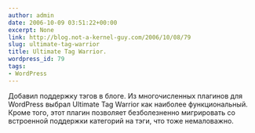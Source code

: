 ```yaml
---
author: admin
date: 2006-10-09 03:51:22+00:00
excerpt: None
link: http://blog.not-a-kernel-guy.com/2006/10/08/79
slug: ultimate-tag-warrior
title: Ultimate Tag Warrior.
wordpress_id: 79
tags:
- WordPress
---
```


Добавил поддержку тэгов в блоге. Из многочисленных плагинов для WordPress выбрал Ultimate Tag Warrior как наиболее функциональный. Кроме того, этот плагин позволяет безболезненно мигрировать со встроенной поддержки категорий на тэги, что тоже немаловажно.
